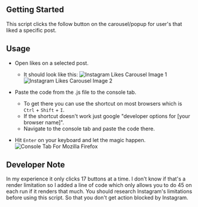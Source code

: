 ## Getting Started
This script clicks the follow button on the carousel/popup for user's that liked a specific post.

## Usage
* Open likes on a selected post.
	* It should look like this:
	![Instagram Likes Carousel Image 1](https://i.ibb.co/bWVHNxW/ig1.jpg)
	![Instagram Likes Carousel Image 2](https://i.ibb.co/p3Bv2PS/ig22.jpg)
	
* Paste the code from the .js file to the console tab.
	* To get there you can use the shortcut on most browsers which is `Ctrl` + `Shift` + `I`.
	* If the shortcut doesn't work just google "developer options for [your browser name]".
	* Navigate to the console tab and paste the code there.
* Hit `Enter` on your keyboard and let the magic happen.
![Console Tab For Mozilla Firefox](https://i.ibb.co/ZLS1xjQ/ig333.jpg)
## Developer Note
In my experience it only clicks 17 buttons at a time. I  don't know if that's a render limitation so I added a line of code
which only allows you to do 45 on each run if it renders that much.
You should research Instagram's limitations before using this script. So that you don't get action blocked by Instagram.
